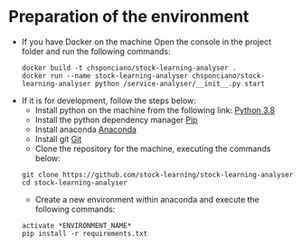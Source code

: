 # Preparation of the environment
* If you have Docker on the machine
    Open the console in the project folder and run the following commands:
    ```
    docker build -t chsponciano/stock-learning-analyser .
    docker run --name stock-learning-analyser chsponciano/stock-learning-analyser python /service-analyser/__init__.py start
    ```
* If it is for development, follow the steps below:
    * Install python on the machine from the following link: [Python 3.8](https://www.python.org/downloads/)
    * Install the python dependency manager [Pip](https://pip.pypa.io/en/stable/installing/)
    * Install anaconda [Anaconda](https://anaconda.org/)
    * Install git [Git](https://git-scm.com/download)
    * Clone the repository for the machine, executing the commands below:
    ```
    git clone https://github.com/stock-learning/stock-learning-analyser
    cd stock-learning-analyser
    ```
    * Create a new environment within anaconda and execute the following commands:
    ```
    activate *ENVIRONMENT_NAME*
    pip install -r requirements.txt
    ```
